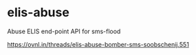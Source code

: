 # elis-abuse
Abuse ELIS end-point API for sms-flood

https://ovnl.in/threads/elis-abuse-bomber-sms-soobschenij.551
